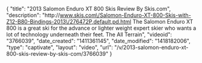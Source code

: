 {
    "title": "2013 Salomon Enduro XT 800 Skis Review By Skis.com",
    "description": "http:\/\/www.skis.com\/Salomon-Enduro-XT-800-Skis-with-Z12-B80-Bindings-2013\/276472P,default,pd.html  The Salomon Enduro XT 800 is a great ski for the advance or lighter weight expert skier who wants a lot of technology underneath their feet. The All Terrain",
    "videoid": "3766039",
    "date_created": "1411361145",
    "date_modified": "1418182006",
    "type": "captivate",
    "layout": "video",
    "url": "\/v\/2013-salomon-enduro-xt-800-skis-review-by-skis-com\/3766039"
}